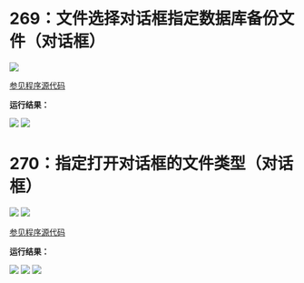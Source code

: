 # 269：文件选择对话框指定数据库备份文件（对话框）

<img src="http://image.renkaigis.com/keepcoding/2018011501.png">

<a href="https://github.com/renkaigis/KeepCoding/tree/master/2018/01/15" target="_blank">参见程序源代码</a>

**运行结果：**

<img src="http://image.renkaigis.com/keepcoding/2018011502.png">
<img src="http://image.renkaigis.com/keepcoding/2018011503.png">

# 270：指定打开对话框的文件类型（对话框）

<img src="http://image.renkaigis.com/keepcoding/2018011504.png">
<img src="http://image.renkaigis.com/keepcoding/2018011505.png">

<a href="https://github.com/renkaigis/KeepCoding/tree/master/2018/01/15" target="_blank">参见程序源代码</a>

**运行结果：**

<img src="http://image.renkaigis.com/keepcoding/2018011506.png">
<img src="http://image.renkaigis.com/keepcoding/2018011507.png">
<img src="http://image.renkaigis.com/keepcoding/2018011508.png">

